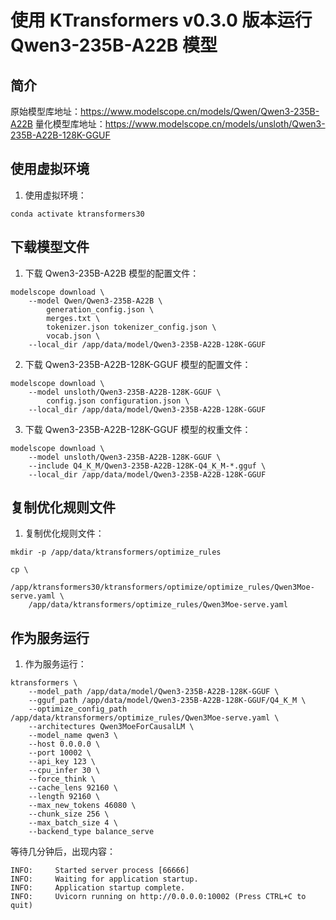 # 使用 KTransformers v0.3.0 版本运行 Qwen3-235B-A22B 模型

## 简介

原始模型库地址：https://www.modelscope.cn/models/Qwen/Qwen3-235B-A22B
量化模型库地址：https://www.modelscope.cn/models/unsloth/Qwen3-235B-A22B-128K-GGUF

## 使用虚拟环境

1. 使用虚拟环境：
```
conda activate ktransformers30
```

## 下载模型文件

1. 下载 Qwen3-235B-A22B 模型的配置文件：
```
modelscope download \
    --model Qwen/Qwen3-235B-A22B \
        generation_config.json \
        merges.txt \
        tokenizer.json tokenizer_config.json \
        vocab.json \
    --local_dir /app/data/model/Qwen3-235B-A22B-128K-GGUF
```

2. 下载 Qwen3-235B-A22B-128K-GGUF 模型的配置文件：
```
modelscope download \
    --model unsloth/Qwen3-235B-A22B-128K-GGUF \
        config.json configuration.json \
    --local_dir /app/data/model/Qwen3-235B-A22B-128K-GGUF
```

3. 下载 Qwen3-235B-A22B-128K-GGUF 模型的权重文件：
```
modelscope download \
    --model unsloth/Qwen3-235B-A22B-128K-GGUF \
    --include Q4_K_M/Qwen3-235B-A22B-128K-Q4_K_M-*.gguf \
    --local_dir /app/data/model/Qwen3-235B-A22B-128K-GGUF
```

## 复制优化规则文件

1. 复制优化规则文件：
```
mkdir -p /app/data/ktransformers/optimize_rules

cp \
    /app/ktransformers30/ktransformers/optimize/optimize_rules/Qwen3Moe-serve.yaml \
    /app/data/ktransformers/optimize_rules/Qwen3Moe-serve.yaml
```

## 作为服务运行
1. 作为服务运行：
```
ktransformers \
    --model_path /app/data/model/Qwen3-235B-A22B-128K-GGUF \
    --gguf_path /app/data/model/Qwen3-235B-A22B-128K-GGUF/Q4_K_M \
    --optimize_config_path /app/data/ktransformers/optimize_rules/Qwen3Moe-serve.yaml \
    --architectures Qwen3MoeForCausalLM \
    --model_name qwen3 \
    --host 0.0.0.0 \
    --port 10002 \
    --api_key 123 \
    --cpu_infer 30 \
    --force_think \
    --cache_lens 92160 \
    --length 92160 \
    --max_new_tokens 46080 \
    --chunk_size 256 \
    --max_batch_size 4 \
    --backend_type balance_serve
```

等待几分钟后，出现内容：
```
INFO:     Started server process [66666]
INFO:     Waiting for application startup.
INFO:     Application startup complete.
INFO:     Uvicorn running on http://0.0.0.0:10002 (Press CTRL+C to quit)
```

